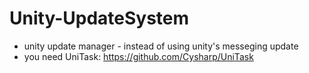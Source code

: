 # Unity-UpdateSystem
- unity update manager - instead of using unity's messeging update
- you need UniTask: https://github.com/Cysharp/UniTask
